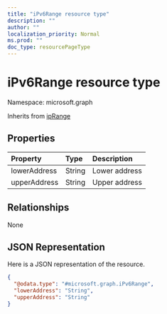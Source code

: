 ```yaml
---
title: "iPv6Range resource type"
description: ""
author: ""
localization_priority: Normal
ms.prod: ""
doc_type: resourcePageType
---
```


# iPv6Range resource type


Namespace: microsoft.graph




Inherits from [ipRange](../resources/iprange.md)

## Properties
|Property|Type|Description|
|:---|:---|:---|
|lowerAddress|String|Lower address|
|upperAddress|String|Upper address|

## Relationships
None

## JSON Representation
Here is a JSON representation of the resource.
<!-- {
  "blockType": "resource",
  "@odata.type": "microsoft.graph.iPv6Range"
}
-->
``` json
{
  "@odata.type": "#microsoft.graph.iPv6Range",
  "lowerAddress": "String",
  "upperAddress": "String"
}
```

